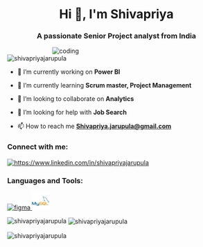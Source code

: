 <h1 align="center">Hi 👋, I'm Shivapriya</h1>
<h3 align="center">A passionate Senior Project analyst from India</h3>

<img align="right" alt="coding" width="400" src="https://user-images.githubusercontent.com/55389276/140866485-8fb1c876-9a8f-4d6a-98dc-08c4981eaf70.gif">

<p align="left"> <img src="https://komarev.com/ghpvc/?username=shivapriyajarupula&label=Profile%20views&color=0e75b6&style=flat" alt="shivapriyajarupula" /> </p>

- 🔭 I’m currently working on **Power BI**

- 🌱 I’m currently learning **Scrum master, Project Management**

- 👯 I’m looking to collaborate on **Analytics**

- 🤝 I’m looking for help with **Job Search**

- 📫 How to reach me **Shivapriya.jarupula@gmail.com**

<h3 align="left">Connect with me:</h3>
<p align="left">
<a href="https://linkedin.com/in/https://www.linkedin.com/in/shivapriyajarupula" target="blank"><img align="center" src="https://raw.githubusercontent.com/rahuldkjain/github-profile-readme-generator/master/src/images/icons/Social/linked-in-alt.svg" alt="https://www.linkedin.com/in/shivapriyajarupula" height="30" width="40" /></a>
</p>

<h3 align="left">Languages and Tools:</h3>
<p align="left"> <a href="https://www.figma.com/" target="_blank" rel="noreferrer"> <img src="https://www.vectorlogo.zone/logos/figma/figma-icon.svg" alt="figma" width="40" height="40"/> </a> <a href="https://www.mysql.com/" target="_blank" rel="noreferrer"> <img src="https://raw.githubusercontent.com/devicons/devicon/master/icons/mysql/mysql-original-wordmark.svg" alt="mysql" width="40" height="40"/> </a> </p>

<p><img align="left" src="https://github-readme-stats.vercel.app/api/top-langs?username=shivapriyajarupula&show_icons=true&locale=en&layout=compact" alt="shivapriyajarupula" /></p>

<p>&nbsp;<img align="center" src="https://github-readme-stats.vercel.app/api?username=shivapriyajarupula&show_icons=true&locale=en" alt="shivapriyajarupula" /></p>

<p><img align="center" src="https://github-readme-streak-stats.herokuapp.com/?user=shivapriyajarupula&" alt="shivapriyajarupula" /></p>
